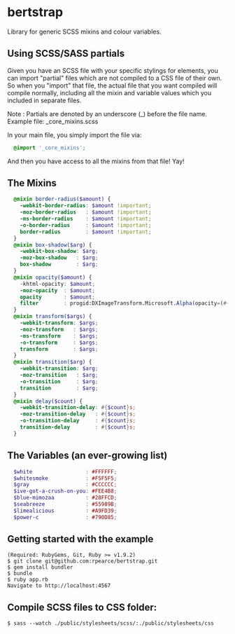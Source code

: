 # bertstrap
Library for generic SCSS mixins and colour variables.

## Using SCSS/SASS partials
Given you have an SCSS file with your specific stylings for elements,
you can import "partial" files which are not compiled to a CSS file of
their own. So when you "import" that file, the actual file that you want
compiled will compile normally, including all the mixin and variable
values which you included in separate files.

Note        : Partials are denoted by an underscore (_) before the file name.
Example file: _core_mixins.scss

In your main file, you simply import the file via:
```scss
  @import '_core_mixins';
```

And then you have access to all the mixins from that file! Yay!

## The Mixins
```scss
  @mixin border-radius($amount) {
    -webkit-border-radius: $amount !important;
    -moz-border-radius   : $amount !important;
    -ms-border-radius    : $amount !important;
    -o-border-radius     : $amount !important;
    border-radius        : $amount !important;
  }
  @mixin box-shadow($arg) {
    -webkit-box-shadow: $arg;
    -moz-box-shadow   : $arg;
    box-shadow        : $arg;
  }
  @mixin opacity($amount) {
    -khtml-opacity: $amount;
    -moz-opacity  : $amount;
    opacity       : $amount;
    filter        : progid:DXImageTransform.Microsoft.Alpha(opacity=(#{$amount * 100}));
  }
  @mixin transform($args) {
    -webkit-transform: $args;
    -moz-transform   : $args;
    -ms-transform    : $args;
    -o-transform     : $args;
    transform        : $args;
  }
  @mixin transition($arg) {
    -webkit-transition: $arg;
    -moz-transition   : $arg;
    -o-transition     : $arg;
    transition        : $arg;
  }
  @mixin delay($count) {
    -webkit-transition-delay: #{$count}s;
    -moz-transition-delay   : #{$count}s;
    -o-transition-delay     : #{$count}s;
    transition-delay        : #{$count}s;
  }
```

## The Variables (an ever-growing list)
```scss
  $white                 : #FFFFFF;
  $whitesmoke            : #F5F5F5;
  $gray                  : #CCCCCC;
  $ive-got-a-crush-on-you: #FEE4B8;
  $blue-mimozaa          : #28FFCD;
  $seabreeze             : #55989B;
  $limealicious          : #A9FD39;
  $power-c               : #790D85;
```

## Getting started with the example
    (Required: RubyGems, Git, Ruby >= v1.9.2)
    $ git clone git@github.com:rpearce/bertstrap.git
    $ gem install bundler
    $ bundle
    $ ruby app.rb
    Navigate to http://localhost:4567

## Compile SCSS files to CSS folder:
    $ sass --watch ./public/stylesheets/scss/:./public/stylesheets/css
